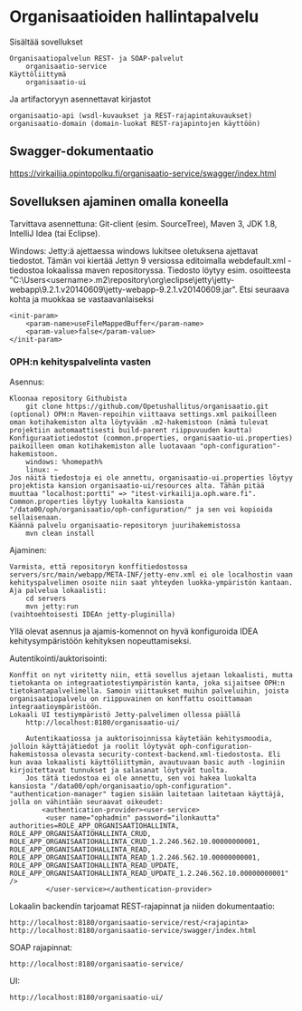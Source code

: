 # Organisaatioiden hallintapalvelu

Sisältää sovellukset

    Organisaatiopalvelun REST- ja SOAP-palvelut
        organisaatio-service
    Käyttöliittymä
        organisaatio-ui

Ja artifactoryyn asennettavat kirjastot

    organisaatio-api (wsdl-kuvaukset ja REST-rajapintakuvaukset)
    organisaatio-domain (domain-luokat REST-rajapintojen käyttöön)


## Swagger-dokumentaatio

https://virkailija.opintopolku.fi/organisaatio-service/swagger/index.html


## Sovelluksen ajaminen omalla koneella
Tarvittava asennettuna: Git-client (esim. SourceTree), Maven 3, JDK 1.8, IntelliJ Idea (tai Eclipse).

Windows: Jetty:ä ajettaessa windows lukitsee oletuksena ajettavat tiedostot. Tämän voi kiertää Jettyn 9 versiossa editoimalla webdefault.xml -tiedostoa lokaalissa maven repositoryssa. Tiedosto löytyy esim. osoitteesta "C:\Users\<username>\.m2\repository\org\eclipse\jetty\jetty-webapp\9.2.1.v20140609\jetty-webapp-9.2.1.v20140609.jar". Etsi seuraava kohta ja muokkaa se vastaavanlaiseksi

    <init-param>
        <param-name>useFileMappedBuffer</param-name>
        <param-value>false</param-value>
    </init-param>

### OPH:n kehityspalvelinta vasten

Asennus:

    Kloonaa repository Githubista
        git clone https://github.com/Opetushallitus/organisaatio.git
    (optional) OPH:n Maven-repoihin viittaava settings.xml paikoilleen oman kotihakemiston alta löytyvään .m2-hakemistoon (nämä tulevat projektiin automaattisesti build-parent riippuvuuden kautta)
    Konfiguraatiotiedostot (common.properties, organisaatio-ui.properties) paikoilleen oman kotihakemiston alle luotavaan "oph-configuration"-hakemistoon. 
        windows: %homepath%
        linux: ~
    Jos näitä tiedostoja ei ole annettu, organisaatio-ui.properties löytyy projektista kansion organisaatio-ui/resources alta. Tähän pitää muuttaa "localhost:portti" => "itest-virkailija.oph.ware.fi". Common.properties löytyy luokalta kansiosta "/data00/oph/organisaatio/oph-configuration/" ja sen voi kopioida sellaisenaan.
    Käännä palvelu organisaatio-repositoryn juurihakemistossa
        mvn clean install

Ajaminen:

    Varmista, että repositoryn konffitiedostossa servers/src/main/webapp/META-INF/jetty-env.xml ei ole localhostin vaan kehityspalvelimen osoite niin saat yhteyden luokka-ympäristön kantaan.
    Aja palvelua lokaalisti:
        cd servers
        mvn jetty:run
    (vaihtoehtoisesti IDEAn jetty-pluginilla)
    
Yllä olevat asennus ja ajamis-komennot on hyvä konfiguroida IDEA kehitysympäristöön kehityksen nopeuttamiseksi.

Autentikointi/auktorisointi:

    Konffit on nyt viritetty niin, että sovellus ajetaan lokaalisti, mutta tietokanta on integraatiotestiympäristön kanta, joka sijaitsee OPH:n tietokantapalvelimella. Samoin viittaukset muihin palveluihin, joista organisaatiopalvelu on riippuvainen on konffattu osoittamaan integraatioympäristöön.
    Lokaali UI testiympäristö Jetty-palvelimen ollessa päällä
        http://localhost:8180/organisaatio-ui/

        Autentikaatiossa ja auktorisoinnissa käytetään kehitysmoodia, jolloin käyttäjätiedot ja roolit löytyvät oph-configuration-hakemistossa olevasta security-context-backend.xml-tiedostosta. Eli kun avaa lokaalisti käyttöliittymän, avautuvaan basic auth -loginiin kirjoitettavat tunnukset ja salasanat löytyvät tuolta.
        Jos tätä tiedostoa ei ole annettu, sen voi hakea luokalta kansiosta "/data00/oph/organisaatio/oph-configuration". "authentication-manager" tagien sisään laitetaan laitetaan käyttäjä, jolla on vähintään seuraavat oikeudet:
            <authentication-provider><user-service>
             <user name="ophadmin" password="ilonkautta" authorities=ROLE_APP_ORGANISAATIOHALLINTA, ROLE_APP_ORGANISAATIOHALLINTA_CRUD, ROLE_APP_ORGANISAATIOHALLINTA_CRUD_1.2.246.562.10.00000000001, ROLE_APP_ORGANISAATIOHALLINTA_READ, ROLE_APP_ORGANISAATIOHALLINTA_READ_1.2.246.562.10.00000000001, ROLE_APP_ORGANISAATIOHALLINTA_READ_UPDATE, ROLE_APP_ORGANISAATIOHALLINTA_READ_UPDATE_1.2.246.562.10.00000000001" />
             </user-service></authentication-provider>

Lokaalin backendin tarjoamat REST-rajapinnat ja niiden dokumentaatio:

    http://localhost:8180/organisaatio-service/rest/<rajapinta>
    http://localhost:8180/organisaatio-service/swagger/index.html

SOAP rajapinnat:

    http://localhost:8180/organisaatio-service/

UI:

    http://localhost:8180/organisaatio-ui/
